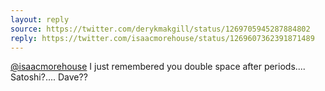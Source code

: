 ```yaml
---
layout: reply
source: https://twitter.com/derykmakgill/status/1269705945287884802
reply: https://twitter.com/isaacmorehouse/status/1269607362391871489
---
```


[@isaacmorehouse](https://twitter.com/isaacmorehouse) I just remembered you double space after periods.... Satoshi?.... Dave??
